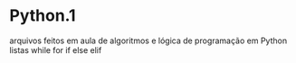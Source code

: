 # Python.1
arquivos feitos em aula de algoritmos e lógica de programação em Python
listas
while
for 
if
else
elif

